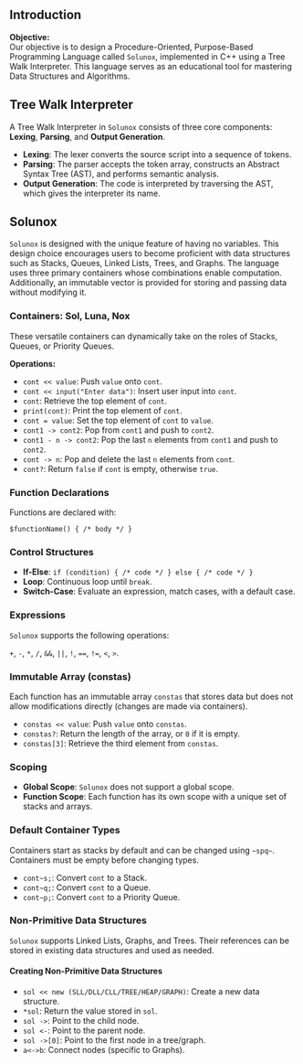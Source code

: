 ## **Introduction**

**Objective:**  
Our objective is to design a Procedure-Oriented, Purpose-Based Programming Language called `Solunox`, implemented in C++ using a Tree Walk Interpreter. This language serves as an educational tool for mastering Data Structures and Algorithms.

## **Tree Walk Interpreter**

A Tree Walk Interpreter in `Solunox` consists of three core components: **Lexing**, **Parsing**, and **Output Generation**.

- **Lexing**: The lexer converts the source script into a sequence of tokens.
- **Parsing**: The parser accepts the token array, constructs an Abstract Syntax Tree (AST), and performs semantic analysis.
- **Output Generation**: The code is interpreted by traversing the AST, which gives the interpreter its name.

## **Solunox**

`Solunox` is designed with the unique feature of having no variables. This design choice encourages users to become proficient with data structures such as Stacks, Queues, Linked Lists, Trees, and Graphs. The language uses three primary containers whose combinations enable computation. Additionally, an immutable vector is provided for storing and passing data without modifying it.

### **Containers: Sol, Luna, Nox**

These versatile containers can dynamically take on the roles of Stacks, Queues, or Priority Queues.

**Operations:**

- `cont << value`: Push `value` onto `cont`.
- `cont << input("Enter data")`: Insert user input into `cont`.
- `cont`: Retrieve the top element of `cont`.
- `print(cont)`: Print the top element of `cont`.
- `cont = value`: Set the top element of `cont` to `value`.
- `cont1 -> cont2`: Pop from `cont1` and push to `cont2`.
- `cont1 - n -> cont2`: Pop the last `n` elements from `cont1` and push to `cont2`.
- `cont -> n`: Pop and delete the last `n` elements from `cont`.
- `cont?`: Return `false` if `cont` is empty, otherwise `true`.

### **Function Declarations**

Functions are declared with:

```$functionName() { /* body */ }```

### **Control Structures**

- **If-Else**: 
  ```if (condition) { /* code */ } else { /* code */ }```
- **Loop**: Continuous loop until `break`.
- **Switch-Case**: Evaluate an expression, match cases, with a default case.

### **Expressions**

`Solunox` supports the following operations:

`+`, `-`, `*`, `/`, `&&`, `||`, `!`, `==`, `!=`, `<`, `>`.

### **Immutable Array (constas)**

Each function has an immutable array `constas` that stores data but does not allow modifications directly (changes are made via containers).

- `constas << value`: Push `value` onto `constas`.
- `constas?`: Return the length of the array, or `0` if it is empty.
- `constas[3]`: Retrieve the third element from `constas`.

### **Scoping**

- **Global Scope**: `Solunox` does not support a global scope.
- **Function Scope**: Each function has its own scope with a unique set of stacks and arrays.

### **Default Container Types**

Containers start as stacks by default and can be changed using `~spq~`. Containers must be empty before changing types.

- `cont~s;`: Convert `cont` to a Stack.
- `cont~q;`: Convert `cont` to a Queue.
- `cont~p;`: Convert `cont` to a Priority Queue.

### **Non-Primitive Data Structures**

`Solunox` supports Linked Lists, Graphs, and Trees. Their references can be stored in existing data structures and used as needed.

#### **Creating Non-Primitive Data Structures**

- `sol << new (SLL/DLL/CLL/TREE/HEAP/GRAPH)`: Create a new data structure.
- `*sol`: Return the value stored in `sol`.
- `sol ->`: Point to the child node.
- `sol <-`: Point to the parent node.
- `sol ->[0]`: Point to the first node in a tree/graph.
- `a<->b`: Connect nodes (specific to Graphs).
